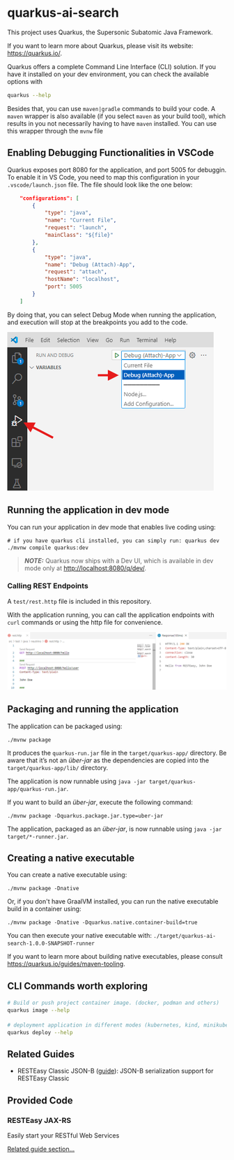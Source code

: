 # quarkus-ai-search

This project uses Quarkus, the Supersonic Subatomic Java Framework.

If you want to learn more about Quarkus, please visit its website: <https://quarkus.io/>.

Quarkus offers a complete Command Line Interface (CLI) solution. If you have it installed on your dev environment, you can check the available options with 
```bash
quarkus --help
```

Besides that, you can use `maven|gradle` commands to build your code. A `maven` wrapper is also available (if you select `maven` as your build tool), which results in you not necessarily having to have `maven` installed. You can use this wrapper through the `mvnw` file

## Enabling Debugging Functionalities in VSCode
Quarkus exposes port 8080 for the application, and port 5005 for debuggin. To enable it in VS Code, you need to map this configuration in your `.vscode/launch.json` file.
The file should look like the one below:

```json
    "configurations": [
        {
            "type": "java",
            "name": "Current File",
            "request": "launch",
            "mainClass": "${file}"
        },
        {
            "type": "java",
            "name": "Debug (Attach)-App",
            "request": "attach",
            "hostName": "localhost",
            "port": 5005
        }
    ]   
```

By doing that, you can select Debug Mode when running the application, and execution will stop at the breakpoints you add to the code.

![alt text](vscode-debug-flow.png)

## Running the application in dev mode

You can run your application in dev mode that enables live coding using:

```shell script
# if you have quarkus cli installed, you can simply run: quarkus dev
./mvnw compile quarkus:dev

```

> **_NOTE:_**  Quarkus now ships with a Dev UI, which is available in dev mode only at <http://localhost:8080/q/dev/>.

### Calling REST Endpoints

A `test/rest.http` file is included in this repository.

With the application running, you can call the application endpoints with `curl` commands or using the http file for convenience.

![alt text](accessing-endpoints.png)

## Packaging and running the application

The application can be packaged using:

```shell script
./mvnw package
```

It produces the `quarkus-run.jar` file in the `target/quarkus-app/` directory.
Be aware that it’s not an _über-jar_ as the dependencies are copied into the `target/quarkus-app/lib/` directory.

The application is now runnable using `java -jar target/quarkus-app/quarkus-run.jar`.

If you want to build an _über-jar_, execute the following command:

```shell script
./mvnw package -Dquarkus.package.jar.type=uber-jar
```

The application, packaged as an _über-jar_, is now runnable using `java -jar target/*-runner.jar`.

## Creating a native executable

You can create a native executable using:

```shell script
./mvnw package -Dnative
```

Or, if you don't have GraalVM installed, you can run the native executable build in a container using:

```shell script
./mvnw package -Dnative -Dquarkus.native.container-build=true
```

You can then execute your native executable with: `./target/quarkus-ai-search-1.0.0-SNAPSHOT-runner`

If you want to learn more about building native executables, please consult <https://quarkus.io/guides/maven-tooling>.

## CLI Commands worth exploring

```bash
# Build or push project container image. (docker, podman and others)
quarkus image --help

# deployment application in different modes (kubernetes, kind, minikube etc)
quarkus deploy --help


```


## Related Guides

- RESTEasy Classic JSON-B ([guide](https://quarkus.io/guides/rest-json)): JSON-B serialization support for RESTEasy Classic

## Provided Code

### RESTEasy JAX-RS

Easily start your RESTful Web Services

[Related guide section...](https://quarkus.io/guides/getting-started#the-jax-rs-resources)
